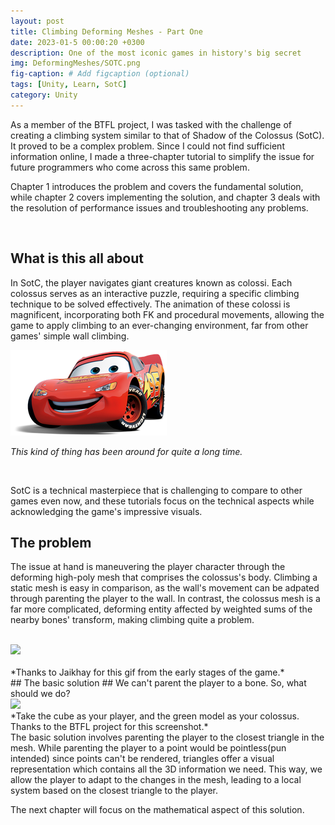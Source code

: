 ```yaml
---
layout: post
title: Climbing Deforming Meshes - Part One
date: 2023-01-5 00:00:20 +0300
description: One of the most iconic games in history's big secret
img: DeformingMeshes/SOTC.png
fig-caption: # Add figcaption (optional)
tags: [Unity, Learn, SotC]
category: Unity
---
```

As a member of the BTFL project, I was tasked with the challenge of creating a climbing system similar to that of Shadow of the Colossus (SotC). It proved to be a complex problem. Since I could not find sufficient information online, I made a three-chapter tutorial to simplify the issue for future programmers who come across this same problem.

Chapter 1 introduces the problem and covers the fundamental solution, while chapter 2 covers implementing the solution, and chapter 3 deals with the resolution of performance issues and troubleshooting any problems.

<br>

## What is this all about ##
In SotC, the player navigates giant creatures known as colossi. Each colossus serves as an interactive puzzle, requiring a specific climbing technique to be solved effectively. The animation of these colossi is magnificent, incorporating both FK and procedural movements, allowing the game to apply climbing to an ever-changing environment, far from other games' simple wall climbing.


![alt text](images/rayo.png)

*This kind of thing has been around for quite a long time.*

<br>

SotC is a technical masterpiece that is challenging to compare to other games even now, and these tutorials focus on the technical aspects while acknowledging the game's impressive visuals.

## The problem ##
The issue at hand is maneuvering the player character through the deforming high-poly mesh that comprises the colossus's body. Climbing a static mesh is easy in comparison, as the wall's movement can be adpated through parenting the player to the wall. In contrast, the colossus mesh is a far more complicated, deforming entity affected by weighted sums of the nearby bones' transform, making climbing quite a problem.

<br>
<div class>
    <img src="{{site.baseurl}}/assets/img/DeformingMeshes/climbing.gif" class="rounded" width="600"/>
</div>
<br>
*Thanks to Jaikhay for this gif from the early stages of the game.*

<br>
## The basic solution ## 
We can't parent the player to a bone. So, what should we do?

<br>
<div class>
    <img src="{{site.baseurl}}/assets/img/DeformingMeshes/AttachedTriangle.png" class="rounded" width="600"/>
</div>
*Take the cube as your player, and the green model as your colossus. <br>Thanks to the BTFL project for this screenshot.*

<br>
The basic solution involves parenting the player to the closest triangle in the mesh. While parenting the player to a point would be pointless(pun intended) since points can't be rendered, triangles offer a visual representation which contains all the 3D information we need. This way, we allow the player to adapt to the changes in the mesh, leading to a local system based on the closest triangle to the player. 

The next chapter will focus on the mathematical aspect of this solution.